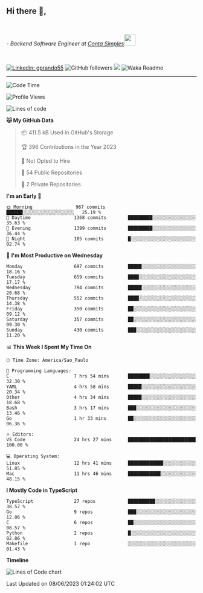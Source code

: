 <h2>Hi there  👋,</h2> </br>

<p><em>- Backend Software Engineer at <a href="https://contasimples.com">Conta Simples</a><img src="https://media.giphy.com/media/WUlplcMpOCEmTGBtBW/giphy.gif" width="30"> 
</em></p></br>


[![Linkedin: gprando55](https://img.shields.io/badge/-gprando55-blue?style=flat-square&logo=Linkedin&logoColor=white&link=https://www.linkedin.com/in/prandogabriel/)](https://www.linkedin.com/in/prandogabriel)
![GitHub followers](https://img.shields.io/github/followers/prandogabriel?label=Follow&style=social)
![](https://visitor-badge.glitch.me/badge?page_id=prandogabriel.prandogabriel)
![Waka Readme](https://github.com/prandogabriel/prandogabriel/workflows/Waka%20Readme/badge.svg)

---
<!--START_SECTION:waka-->
![Code Time](http://img.shields.io/badge/Code%20Time-2%2C433%20hrs%2013%20mins-blue)

![Profile Views](http://img.shields.io/badge/Profile%20Views-13-blue)

![Lines of code](https://img.shields.io/badge/From%20Hello%20World%20I%27ve%20Written-3.2%20million%20lines%20of%20code-blue)

**🐱 My GitHub Data** 

> 📦 411.5 kB Used in GitHub's Storage 
 > 
> 🏆 396 Contributions in the Year 2023
 > 
> 🚫 Not Opted to Hire
 > 
> 📜 54 Public Repositories 
 > 
> 🔑 2 Private Repositories 
 > 
**I'm an Early 🐤** 

```text
🌞 Morning                967 commits         ██████░░░░░░░░░░░░░░░░░░░   25.19 % 
🌆 Daytime                1368 commits        █████████░░░░░░░░░░░░░░░░   35.63 % 
🌃 Evening                1399 commits        █████████░░░░░░░░░░░░░░░░   36.44 % 
🌙 Night                  105 commits         █░░░░░░░░░░░░░░░░░░░░░░░░   02.74 % 
```
📅 **I'm Most Productive on Wednesday** 

```text
Monday                   697 commits         █████░░░░░░░░░░░░░░░░░░░░   18.16 % 
Tuesday                  659 commits         ████░░░░░░░░░░░░░░░░░░░░░   17.17 % 
Wednesday                794 commits         █████░░░░░░░░░░░░░░░░░░░░   20.68 % 
Thursday                 552 commits         ████░░░░░░░░░░░░░░░░░░░░░   14.38 % 
Friday                   350 commits         ██░░░░░░░░░░░░░░░░░░░░░░░   09.12 % 
Saturday                 357 commits         ██░░░░░░░░░░░░░░░░░░░░░░░   09.30 % 
Sunday                   430 commits         ███░░░░░░░░░░░░░░░░░░░░░░   11.20 % 
```


📊 **This Week I Spent My Time On** 

```text
🕑︎ Time Zone: America/Sao_Paulo

💬 Programming Languages: 
C                        7 hrs 54 mins       ████████░░░░░░░░░░░░░░░░░   32.30 % 
YAML                     4 hrs 58 mins       █████░░░░░░░░░░░░░░░░░░░░   20.34 % 
Other                    4 hrs 34 mins       █████░░░░░░░░░░░░░░░░░░░░   18.68 % 
Bash                     3 hrs 17 mins       ███░░░░░░░░░░░░░░░░░░░░░░   13.46 % 
Go                       1 hr 33 mins        ██░░░░░░░░░░░░░░░░░░░░░░░   06.36 % 

🔥 Editors: 
VS Code                  24 hrs 27 mins      █████████████████████████   100.00 % 

💻 Operating System: 
Linux                    12 hrs 41 mins      █████████████░░░░░░░░░░░░   51.85 % 
Mac                      11 hrs 46 mins      ████████████░░░░░░░░░░░░░   48.15 % 
```

**I Mostly Code in TypeScript** 

```text
TypeScript               27 repos            ██████████░░░░░░░░░░░░░░░   38.57 % 
Go                       9 repos             ███░░░░░░░░░░░░░░░░░░░░░░   12.86 % 
C                        6 repos             ██░░░░░░░░░░░░░░░░░░░░░░░   08.57 % 
Python                   2 repos             █░░░░░░░░░░░░░░░░░░░░░░░░   02.86 % 
Makefile                 1 repo              ░░░░░░░░░░░░░░░░░░░░░░░░░   01.43 % 
```



**Timeline**

![Lines of Code chart](https://raw.githubusercontent.com/prandogabriel/prandogabriel/master/assets/bar_graph.png)


 Last Updated on 08/06/2023 01:24:02 UTC
<!--END_SECTION:waka-->
